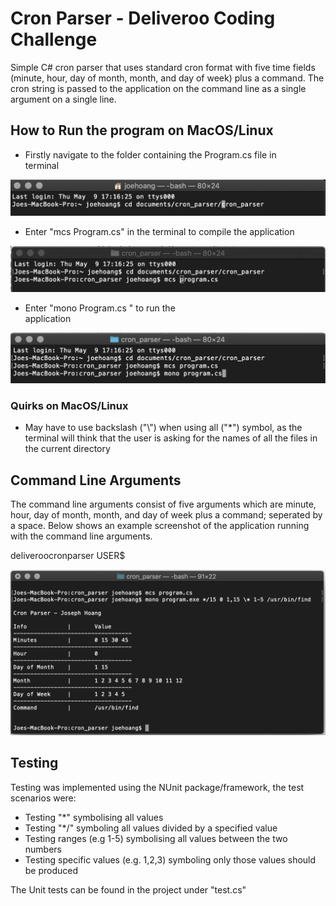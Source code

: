 # Cron Parser - Deliveroo Coding Challenge
Simple C# cron parser that uses standard cron format with five time fields (minute, hour, day of month, month, and day of week) plus a command. The cron string is passed to the application on the command line as a single argument on a single line.  

## How to Run the program on MacOS/Linux
  - Firstly navigate to the folder containing the Program.cs file in         
    terminal
  
  ![Example Image](/example_images/example2.png)
  
  - Enter "mcs Program.cs" in the terminal to compile the application
  
  ![Example Image](/example_images/example3.png)
  
  - Enter "mono Program.cs <COMMAND LINE ARGUMENTS>" to run the  
    application
  
  ![Example Image](/example_images/example4.png)
  
  ### Quirks on MacOS/Linux
  - May have to use backslash ("\\") when using all ("\*") symbol, as the terminal will think that the user is asking for the 
    names of all the files in the current directory
  
## Command Line Arguments
The command line arguments consist of five arguments which are minute, hour, day of month, month, and day of week plus a command; seperated by a space. Below shows an example screenshot of the application running with the command line arguments.  

deliveroocronparser USER$ <MINUTE> <HOUR> <DAY OF MONTH> <MONTH> <DAY OF WEEK> <COMMAND>

![Example Image](/example_images/example1.png)

## Testing
Testing was implemented using the NUnit package/framework, the test scenarios were:
  - Testing "\*" symbolising all values
  - Testing "\*/<NUMBER>" symboling all values divided by a specified value
  - Testing ranges (e.g 1-5) symbolising all values between the two numbers
  - Testing specific values (e.g. 1,2,3) symboling only those values should be produced
 
 The Unit tests can be found in the project under "test.cs"
 
 
 
